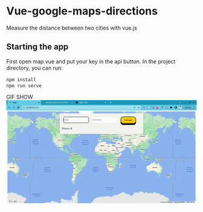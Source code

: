 # Vue-google-maps-directions
Measure the distance between two cities with vue.js

## Starting the app

First open map.vue and put your key in the api button.
In the project directory, you can run:

```
npm install
npm run serve
```
GIF SHOW
![](https://github.com/guliyevdev/Vue-google-maps-directions/blob/main/Welcome.gif)
